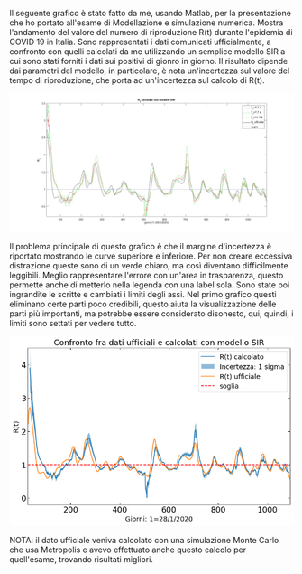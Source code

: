 Il seguente grafico è stato fatto da me, usando Matlab, per la presentazione che ho portato all'esame di Modellazione e simulazione numerica. Mostra l'andamento del valore del numero di riproduzione R(t) durante l'epidemia di COVID 19 in Italia. Sono rappresentati i dati comunicati ufficialmente, a confronto con quelli calcolati da me utilizzando un semplice modello SIR a cui sono stati forniti i dati sui positivi di gionro in giorno. Il risultato dipende dai parametri del modello, in particolare, è nota un'incertezza sul valore del tempo di riproduzione, che porta ad un'incertezza sul calcolo di R(t).

![image](https://github.com/massimocipressi/MLPNS_MCipressi/blob/main/vis/R_easy.jpg)

Il problema principale di questo grafico è che il margine d'incertezza è riportato mostrando le curve superiore e inferiore. Per non creare eccessiva distrazione queste sono di un verde chiaro, ma così diventano difficilmente leggibili. Meglio rappresentare l'errore con un'area in trasparenza, questo permette anche di metterlo nella legenda con una label sola.
Sono state poi ingrandite le scritte e cambiati i limiti degli assi. Nel primo grafico questi eliminano certe parti poco credibili, questo aiuta la visualizzazione delle parti più importanti, ma potrebbe essere considerato disonesto, qui, quindi, i limiti sono settati per vedere tutto.

![image](https://github.com/massimocipressi/MLPNS_MCipressi/blob/main/vis/vis.png)

NOTA: il dato ufficiale veniva calcolato con una simulazione Monte Carlo che usa Metropolis e avevo effettuato anche questo calcolo per quell'esame, trovando risultati migliori.
